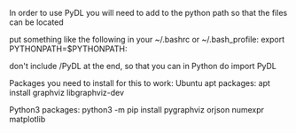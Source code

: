 In order to use PyDL you will need to add to the python path so
that the files can be located

put something like the following in your ~/.bashrc or ~/.bash_profile:
 export PYTHONPATH=$PYTHONPATH:<path to where you downloaded PyDL>

don't include /PyDL at the end, so that you can in Python do
 import PyDL

Packages you need to install for this to work:
Ubuntu apt packages:
 apt install graphviz libgraphviz-dev

Python3 packages:
 python3 -m pip install pygraphviz orjson numexpr matplotlib
